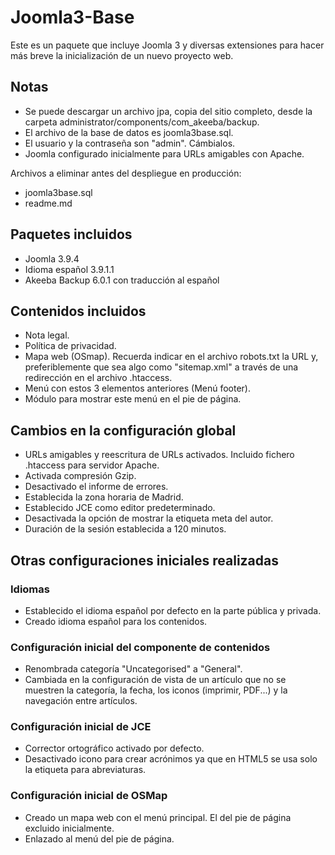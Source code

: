 # Joomla3-Base

Este es un paquete que incluye Joomla 3 y diversas extensiones para hacer más breve la inicialización de un nuevo proyecto web.

## Notas
- Se puede descargar un archivo jpa, copia del sitio completo, desde la carpeta administrator/components/com_akeeba/backup.
- El archivo de la base de datos es joomla3base.sql.
- El usuario y la contraseña son "admin". Cámbialos.
- Joomla configurado inicialmente para URLs amigables con Apache.

Archivos a eliminar antes del despliegue en producción:
- joomla3base.sql
- readme.md

## Paquetes incluidos
- Joomla 3.9.4
- Idioma español 3.9.1.1
- Akeeba Backup 6.0.1 con traducción al español

## Contenidos incluidos
- Nota legal.
- Política de privacidad.
- Mapa web (OSmap). Recuerda indicar en el archivo robots.txt la URL y, preferiblemente que sea algo como "sitemap.xml" a través de una redirección en el archivo .htaccess.
- Menú con estos 3 elementos anteriores (Menú footer).
- Módulo para mostrar este menú en el pie de página.

## Cambios en la configuración global
- URLs amigables y reescritura de URLs activados. Incluido fichero .htaccess para servidor Apache.
- Activada compresión Gzip.
- Desactivado el informe de errores.
- Establecida la zona horaria de Madrid.
- Establecido JCE como editor predeterminado.
- Desactivada la opción de mostrar la etiqueta meta del autor.
- Duración de la sesión establecida a 120 minutos.

## Otras configuraciones iniciales realizadas
### Idiomas
- Establecido el idioma español por defecto en la parte pública y privada.
- Creado idioma español para los contenidos.

### Configuración inicial del componente de contenidos
- Renombrada categoría "Uncategorised" a "General".
- Cambiada en la configuración de vista de un artículo que no se muestren la categoría, la fecha, los iconos (imprimir, PDF...) y la navegación entre artículos.

### Configuración inicial de JCE
- Corrector ortográfico activado por defecto.
- Desactivado icono para crear acrónimos ya que en HTML5 se usa solo la etiqueta para abreviaturas.

### Configuración inicial de OSMap
- Creado un mapa web con el menú principal. El del pie de página excluido inicialmente.
- Enlazado al menú del pie de página.

